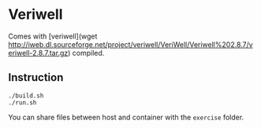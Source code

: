 # Veriwell
Comes with [veriwell](wget http://iweb.dl.sourceforge.net/project/veriwell/VeriWell/Veriwell%202.8.7/veriwell-2.8.7.tar.gz) compiled.
## Instruction
```
./build.sh
./run.sh
```

You can share files between host and container with the `exercise` folder.
